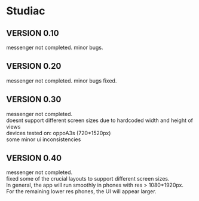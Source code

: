 # Studiac
## VERSION 0.10
messenger not completed. minor bugs.<br>

## VERSION 0.20
messenger not completed. minor bugs fixed.<br>


## VERSION 0.30
messenger not completed.<br>
doesnt support different screen sizes due to hardcoded width and height of views<br>
devices tested on: oppoA3s (720*1520px)<br>
some minor ui inconsistencies<br>



## VERSION 0.40
messenger not completed.<br>
fixed some of the crucial layouts to support different screen sizes.<br>
In general, the app will run smoothly in phones with res > 1080*1920px.<br>
For the remaining lower res phones, the UI will appear larger.<br>
